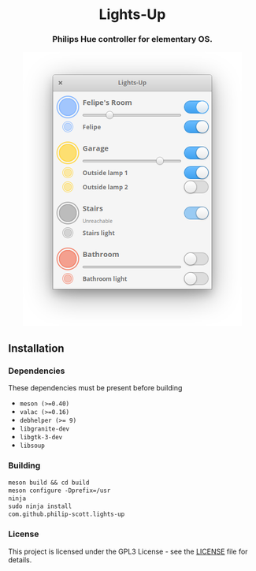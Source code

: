 <div align="center">
  <h1 align="center">Lights-Up</h1>
  <h3 align="center">Philips Hue controller for elementary OS.</h3>
</div>

<p align="center">
    <img src="data/Screenshots/Screenshot.png" alt="Screenshot">
</p>

## Installation

### Dependencies
These dependencies must be present before building
 - `meson (>=0.40)`
 - `valac (>=0.16)`
 - `debhelper (>= 9)`
 - `libgranite-dev`
 - `libgtk-3-dev`
 - `libsoup`


 ### Building

```
meson build && cd build
meson configure -Dprefix=/usr
ninja
sudo ninja install
com.github.philip-scott.lights-up
```

### License

This project is licensed under the GPL3 License - see the [LICENSE](LICENSE.md) file for details.
